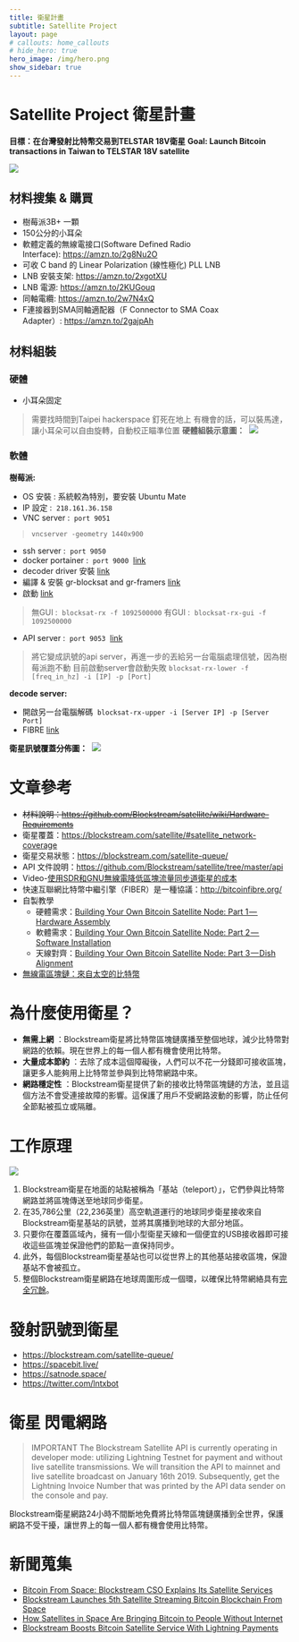 ```yaml
---
title: 衛星計畫 
subtitle: Satellite Project
layout: page
# callouts: home_callouts
# hide_hero: true
hero_image: /img/hero.png
show_sidebar: true
---
```


# Satellite Project 衛星計畫

**目標：在台灣發射比特幣交易到TELSTAR 18V衛星**
**Goal: Launch Bitcoin transactions in Taiwan to TELSTAR 18V satellite**

![](/img/57.png)

## 材料搜集 & 購買

* 樹莓派3B+ 一顆
* 150公分的小耳朵
* 軟體定義的無線電接口(Software Defined Radio Interface): https://amzn.to/2g8Nu2O
* 可收 C band 的 Linear Polarization (線性極化) PLL LNB
* LNB 安裝支架: https://amzn.to/2xgotXU
* LNB 電源: https://amzn.to/2KUGouq
* 同軸電纜: https://amzn.to/2w7N4xQ
* F連接器到SMA同軸適配器（F Connector to SMA Coax Adapter）: https://amzn.to/2gajpAh

## 材料組裝

### 硬體

* 小耳朵固定
> 需要找時間到Taipei hackerspace 釘死在地上 有機會的話，可以裝馬達，讓小耳朵可以自由旋轉，自動校正瞄準位置
**硬體組裝示意圖：**  [![](https://raw.githubusercontent.com/wiki/Blockstream/satellite/img/hardware_connections.png)](https://raw.githubusercontent.com/wiki/Blockstream/satellite/img/hardware_connections.png)

### 軟體

**樹莓派:**

* OS 安裝 : 系統較為特別，要安裝 Ubuntu Mate
* IP 設定 :  `218.161.36.158`
* VNC server :  `port 9051`
> `vncserver -geometry 1440x900`

* ssh server :  `port 9050`
* docker portainer :  `port 9000`  [link](https://www.portainer.io/installation/)
* decoder driver 安裝 [link](https://www.nooelec.com/store/qs)
* 編譯 & 安裝 gr-blocksat and gr-framers [link](https://github.com/Blockstream/satellite#from-source)
* 啟動 [link](https://github.com/Blockstream/satellite#5-compute-the-receiver-frequency)
> 無GUI :  `blocksat-rx -f 1092500000`
> 有GUI :  `blocksat-rx-gui -f 1092500000`

* API server :  `port 9053`  [link](https://github.com/Blockstream/satellite#split-receiver-mode)
> 將它變成訊號的api server，再進一步的丟給另一台電腦處理信號，因為樹莓派跑不動
> 目前啟動server會啟動失敗 `blocksat-rx-lower -f [freq_in_hz] -i [IP] -p [Port]`

**decode server:**

* 開啟另一台電腦解碼  `blocksat-rx-upper -i [Server IP] -p [Server Port]`
* FIBRE [link](http://bitcoinfibre.org/)

**衛星訊號覆蓋分佈圖：**  [![](https://camo.githubusercontent.com/e9770d8ba524cf47a7d3f15f19cf0dc2ab12f036/68747470733a2f2f692e6962622e636f2f71575674374b622f53637265656e73686f742d66726f6d2d323031392d30362d31372d31342d31352d34322e706e67)](https://camo.githubusercontent.com/e9770d8ba524cf47a7d3f15f19cf0dc2ab12f036/68747470733a2f2f692e6962622e636f2f71575674374b622f53637265656e73686f742d66726f6d2d323031392d30362d31372d31342d31352d34322e706e67)

# 文章參考

* <del>材料說明：https://github.com/Blockstream/satellite/wiki/Hardware-Requirements</del>
* 衛星覆蓋：https://blockstream.com/satellite/#satellite_network-coverage
* 衛星交易狀態：https://blockstream.com/satellite-queue/
* API 文件說明：https://github.com/Blockstream/satellite/tree/master/api
* Video-[使用SDR和GNU無線電降低區塊流量同步道衛星的成本](https://www.youtube.com/watch?v=o1N6zjOgmFA&t=158s)
* 快速互聯網比特幣中繼引擎（FIBER）是一種協議：http://bitcoinfibre.org/
* 自製教學
  * 硬體需求：[Building Your Own Bitcoin Satellite Node: Part 1 — Hardware Assembly](https://github.com/cypherpunks-core/Satellite-project/blob/master/article/building-your-own-bitcoin-satellite-node-part1.md)
  * 軟體需求：[Building Your Own Bitcoin Satellite Node: Part 2 — Software Installation](https://github.com/cypherpunks-core/Satellite-project/blob/master/article/building-your-own-bitcoin-satellite-node-part2.md)
  * 天線對齊：[Building Your Own Bitcoin Satellite Node: Part 3 — Dish Alignment](https://github.com/cypherpunks-core/Satellite-project/blob/master/article/building-your-own-bitcoin-satellite-node-part3.md)
* [無線電區塊鏈：來自太空的比特幣](https://hackaday.com/2019/04/02/radio-free-blockchain-bitcoin-from-space/)

# 為什麼使用衛星？

* **無需上網** ：Blockstream衛星將比特幣區塊鏈廣播至整個地球，減少比特幣對網路的依賴。現在世界上的每一個人都有機會使用比特幣。
* **大量成本節約** ：去除了成本這個障礙後，人們可以不花一分錢即可接收區塊，讓更多人能夠用上比特幣並參與到比特幣網路中來。
* **網路穩定性** ：Blockstream衛星提供了新的接收比特幣區塊鏈的方法，並且這個方法不會受連接故障的影響。這保護了用戶不受網路波動的影響，防止任何全節點被孤立或隔離。

# 工作原理

[![](https://github.com/Blockstream/satellite/raw/master/doc/api_architecture.png?raw=true)](https://github.com/Blockstream/satellite/raw/master/doc/api_architecture.png?raw=true)

1. Blockstream衛星在地面的站點被稱為「基站（teleport）」，它們參與比特幣網路並將區塊傳送至地球同步衛星。
2. 在35,786公里（22,236英里）高空軌道運行的地球同步衛星接收來自Blockstream衛星基站的訊號，並將其廣播到地球的大部分地區。
3. 只要你在覆蓋區域內，擁有一個小型衛星天線和一個便宜的USB接收器即可接收這些區塊並保證他們的節點一直保持同步。
4. 此外，每個Blockstream衛星基站也可以從世界上的其他基站接收區塊，保證基站不會被孤立。
5. 整個Blockstream衛星網路在地球周圍形成一個環，以確保比特幣網絡具有[完全冗餘](https://zh.wikipedia.org/wiki/%E5%86%97%E9%A4%98)。

# 發射訊號到衛星

* https://blockstream.com/satellite-queue/
* https://spacebit.live/
* https://satnode.space/
* https://twitter.com/lntxbot

# 衛星 閃電網路

> IMPORTANT The Blockstream Satellite API is currently operating in developer mode: utilizing Lightning Testnet for payment and without live satellite transmissions. We will transition the API to mainnet and live satellite broadcast on January 16th 2019. Subsequently, get the Lightning Invoice Number that was printed by the API data sender on the console and pay.

Blockstream衛星網路24小時不間斷地免費將比特幣區塊鏈廣播到全世界，保護網路不受干擾，讓世界上的每一個人都有機會使用比特幣。

# 新聞蒐集

* [Bitcoin From Space: Blockstream CSO Explains Its Satellite Services](https://cointelegraph.com/news/bitcoin-from-space-blockstream-cso-explains-its-satellite-services)
* [Blockstream Launches 5th Satellite Streaming Bitcoin Blockchain From Space](https://cointelegraph.com/news/blockstream-launches-5th-satellite-streaming-bitcoin-blockchain-from-space)
* [How Satellites in Space Are Bringing Bitcoin to People Without Internet](https://blockexplorer.com/news/satellites-bring-bitcoin-to-people-without-internet/)
* [Blockstream Boosts Bitcoin Satellite Service With Lightning Payments](https://www.coindesk.com/blockstream-boosts-bitcoin-satellite-service-with-lightning-payments)
